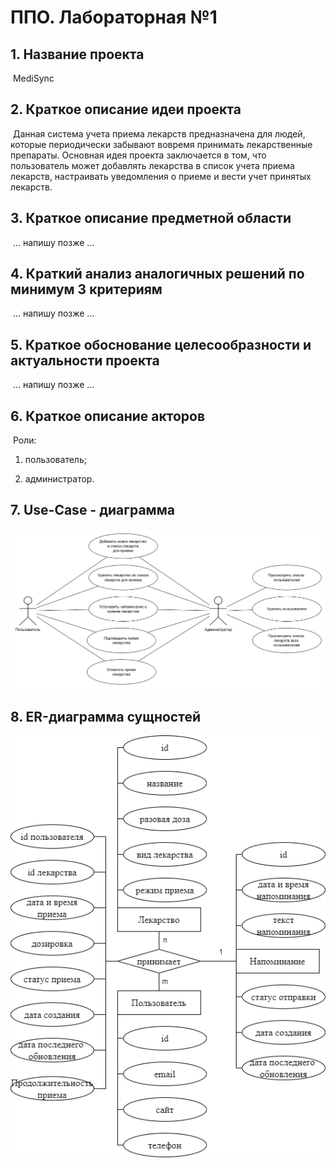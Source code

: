 # ППО. Лабораторная №1

## 1. Название проекта

​	MediSync

## 2. Краткое описание идеи проекта 

​	Данная система учета приема лекарств предназначена для людей, которые  периодически забывают вовремя принимать лекарственные препараты. Основная идея проекта заключается в том, что пользователь может добавлять лекарства в список учета приема лекарств, настраивать уведомления о приеме и вести учет принятых лекарств.

## 3. Краткое описание предметной области

​	... напишу позже ...

## 4. Краткий анализ аналогичных решений по минимум 3 критериям

​	... напишу позже ...

## 5. Краткое обоснование целесообразности и актуальности проекта

​	... напишу позже ...

## 6. Краткое описание акторов

​	Роли: 

1. пользователь;

2. администратор.

## 7. Use-Case - диаграмма

   ![use-case-diag](img/use-case-diag.png)

## 8. ER-диаграмма сущностей

![er-diag](img/er-diag.png)